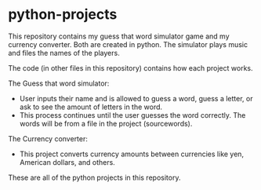 # python-projects
This repository contains my guess that word simulator game and my currency converter. Both are created in python. The simulator plays music and files the names of the players. 

The code (in other files in this repository) contains how each project works. 

The Guess that word simulator:
- User inputs their name and is allowed to guess a word, guess a letter, or ask to see the amount of letters in the word. 
- This process continues until the user guesses the word correctly. The words will be from a file in the project (sourcewords).

The Currency converter:
- This project converts currency amounts between currencies like yen, American dollars, and others. 

These are all of the python projects in this repository. 

